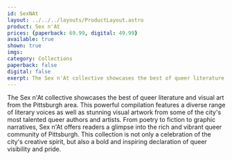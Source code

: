 ```yaml
---
id: SexNAt
layout: ../../../layouts/ProductLayout.astro
product: Sex n'At
prices: {paperback: 69.99, digital: 49.99}
available: true
shown: true
imgs: 
category: Collections
paperback: false
digital: false
exerpt: The Sex n'At collective showcases the best of queer literature and visual art from the Pittsburgh area.
---
```

The Sex n'At collective showcases the best of queer literature and visual art from the Pittsburgh area. This powerful compilation features a diverse range of literary voices as well as stunning visual artwork from some of the city's most talented queer authors and artists. From poetry to fiction to graphic narratives, Sex n'At offers readers a glimpse into the rich and vibrant queer community of Pittsburgh. This collection is not only a celebration of the city's creative spirit, but also a bold and inspiring declaration of queer visibility and pride.